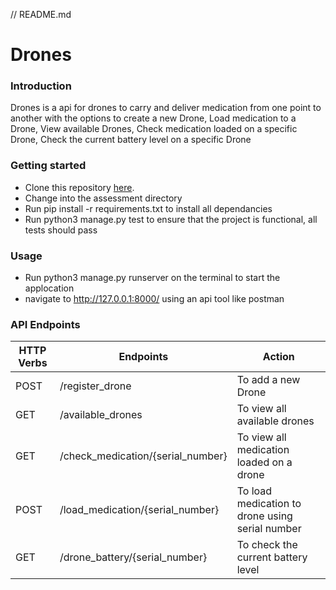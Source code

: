 // README.md
# Drones
### Introduction
Drones is a api for drones to carry and deliver medication from one point to another
with the options to create a new Drone, Load medication to a Drone, View available Drones,
Check medication loaded on a specific Drone, Check the current battery level on a specific Drone
### Getting started
* Clone this repository [here](https://github.com/JackieNomsa/DjangoDronesAssessment).
* Change into the assessment directory
* Run pip install -r requirements.txt to install all dependancies
* Run python3 manage.py test to ensure that the project is functional, all tests should pass
### Usage
  * Run python3 manage.py runserver on the terminal to start the applocation
  * navigate to http://127.0.0.1:8000/ using an api tool like postman
### API Endpoints
| HTTP Verbs | Endpoints                           | Action                                          |
|------------|-------------------------------------|-------------------------------------------------|
| POST       | /register_drone                     | To add a new Drone                              |
| GET        | /available_drones                   | To view all available drones                    |
| GET        | /check_medication/{serial_number}   | To view all medication loaded on a drone        |
| POST       | /load_medication/{serial_number}    | To load medication to drone using serial number |
| GET        | /drone_battery/{serial_number}      | To check the current battery level                         |

